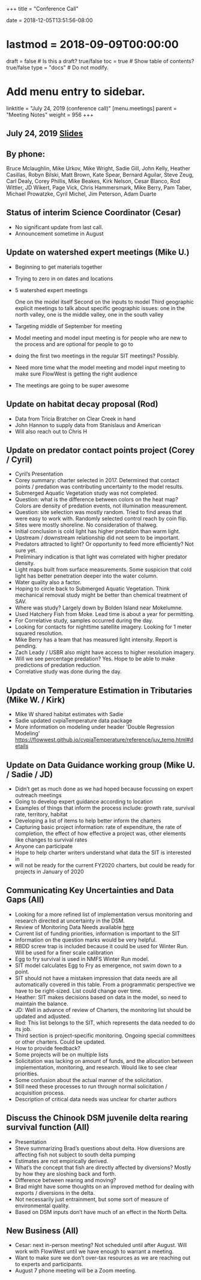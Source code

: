 +++
title = "Conference Call"

date = 2018-12-05T13:51:56-08:00
# lastmod = 2018-09-09T00:00:00

draft = false  # Is this a draft? true/false
toc = true  # Show table of contents? true/false
type = "docs"  # Do not modify.

# Add menu entry to sidebar.
linktitle = "July 24, 2019 (conference call)"
[menu.meetings]
  parent = "Meeting Notes"
  weight = 956
+++
## July 24, 2019 [Slides](https://cvpia-meeting-slides.s3-us-west-2.amazonaws.com/20190723_SIT_team_project_update.pdf)
 
## By phone:
Bruce Mclaughlin, Mike Urkov, Mike Wright, Sadie Gill, John Kelly, Heather Casillas, Robyn Bilski, Matt Brown, Kate Spear, Bernard Aguilar, Steve Zeug,
Carl Dealy, Corey Phillis, Mike Beakes, Kirk Nelson, Cesar Blanco, Rod Wittler, JD Wikert, Page Vick, Chris Hammersmark, Mike Berry, Pam Taber,
Michael Prowatzke, Cyril Michel, Jim Peterson, Adam Duarte
 
 
## Status of interim Science Coordinator (Cesar)
* No significant update from last call.
* Announcement sometime in August
 
## Update on watershed expert meetings (Mike U.)
* Beginning to get materials together
* Trying to zero in on dates and locations
* 5 watershed expert meetings
 
   One on the model itself 
   Second on the inputs to model 
   Third geographic explicit meetings to talk about specific geographic issues: one in the north valley, one is the middle valley, one in the south valley
 
* Targeting middle of September for meeting
* Model meeting and model input meeting is for people who are new to the process and are optional for people to go to
* doing the first two meetings in the regular SIT meetings? Possibly.
* Need more time what the model meeting and model input meeting to make sure FlowWest is getting the right audience
* The meetings are going to be super awesome
 
## Update on habitat decay proposal (Rod)
* Data from Tricia Bratcher on Clear Creek in hand
* John Hannon to supply data from Stanislaus and American
* Will also reach out to Chris H
 
## Update on predator contact points project (Corey / Cyril)
* Cyril’s Presentation
* Corey summary: charter selected in 2017. Determined that contact points / predation was contributing uncertainty to the model results.
* Submerged Aquatic Vegetation study was not completed.
* Question: what is the difference between colors on the heat map? Colors are density of predation events, not illumination measurement.
* Question: site selection was mostly random. Tried to find areas that were easy to work with. Randomly selected control reach by coin flip.
* Sites were mostly shoreline. No consideration of thalweg.
* Initial conclusion is cold light has higher predation than warm light.
* Upstream / downstream relationship did not seem to be important.
* Predators attracted to light? Or opportunity to feed more efficiently? Not sure yet.
* Preliminary indication is that light was correlated with higher predator density.
* Light maps built from surface measurements. Some suspicion that cold light has better penetration deeper into the water column.
* Water quality also a factor.
* Hoping to circle back to Submerged Aquatic Vegetation. Think mechanical removal study might be better than chemical treatment of SAV.
* Where was study? Largely down by Bolden Island near Mokelumne.
* Used Hatchery Fish from Moke. Lead time is about a year for permitting.
* For Correlative study, samples occurred during the day.
* Looking for contacts for nighttime satellite imagery. Looking for 1 meter squared resolution.
* Mike Berry has a team that has measured light intensity. Report is pending.
* Zach Leady / USBR also might have access to higher resolution imagery.
* Will we see percentage predation? Yes. Hope to be able to make predictions of predation reduction.
* Correlative study was done during the day.
 
## Update on Temperature Estimation in Tributaries (Mike W. / Kirk)
* Mike W shared habitat estimates with Sadie
* Sadie updated cvpiaTemperature data package
* More information on modeling under header 'Double Regression Modeling' https://flowwest.github.io/cvpiaTemperature/reference/juv_temp.html#details
 
## Update on Data Guidance working group (Mike U. / Sadie / JD)  
* Didn’t get as much done as we had hoped because focussing on expert outreach meetings
* Going to develop expert guidance according to location
* Examples of things that inform the process include: growth rate, survival rate, territory, habitat 
* Developing a list of items to help better inform the charters
* Capturing basic project information: rate of expenditure, the rate of completion, the effect of how effective a project was, other elements like changes to survival rates
* Anyone can participate
* Hope to help charter writers understand what data the SIT is interested in
* will not be ready for the current FY2020 charters, but could be ready for projects in January of 2020
 
## Communicating Key Uncertainties and Data Gaps (All)
* Looking for a more refined list of implementation versus monitoring and research directed at uncertainty in the DSM.
* Review of Monitoring Data Needs available [here](https://drive.google.com/file/d/1rbPxNZMwPa-s0vsbp_fXKVehgi4So95P/view?usp=sharing)
* Current list of funding priorities, information is important to the SIT
* Information on the question marks would be very helpful.
* RBDD screw trap is included because it could be used for Winter Run. Will be used for a finer scale calibration   
* Egg to fry survival is used in NMFS Winter Run model.
* SIT model calculates Egg to Fry as emergence, not swim down to a point.
* SIT should not have a mistaken impression that data needs are all automatically covered in this table. From a programmatic perspective we have to be right-sized. List could change over time. 
* Heather: SIT makes decisions based on data in the model, so need to maintain the balance. 
* JD: Well in advance of review of Charters, the monitoring list should be updated and adjusted.
* Rod: This list belongs to the SIT, which represents the data needed to do its job.
* Third section is project-specific monitoring. Ongoing special committees or other charters. Could be updated.
* How to provide feedback?
* Some projects will be on multiple lists
* Solicitation was lacking on amount of funds, and the allocation between implementation, monitoring, and research. Would like to see clear priorities.
* Some confusion about the actual manner of the solicitation.
* Still need these processes to run through normal solicitation / acquisition process. 
* Description of critical data needs was unclear for charter authors
 
## Discuss the Chinook DSM juvenile delta rearing survival function (All)
* Presentation
* Steve summarizing Brad’s questions about delta. How diversions are affecting fish not subject to south delta pumping 
* Estimates are not empirically derived.
* What’s the concept that fish are directly affected by diversions? Mostly by how they are sloshing back and forth.
* Difference between rearing and moving?
* Brad might have some thoughts on an improved method for dealing with exports / diversions in the delta.
* Not necessarily just entrainment, but some sort of measure of environmental quality.
* Based on DSM inputs don’t have much of an effect in the North Delta.
 
## New Business (All)
* Cesar: next in-person meeting? Not scheduled until after August. Will work with FlowWest until we have enough to warrant a meeting.
* Want to make sure we don’t over-tax resources as we are reaching out to experts and participants.
* August 7 phone meeting will be a Zoom meeting.
 
